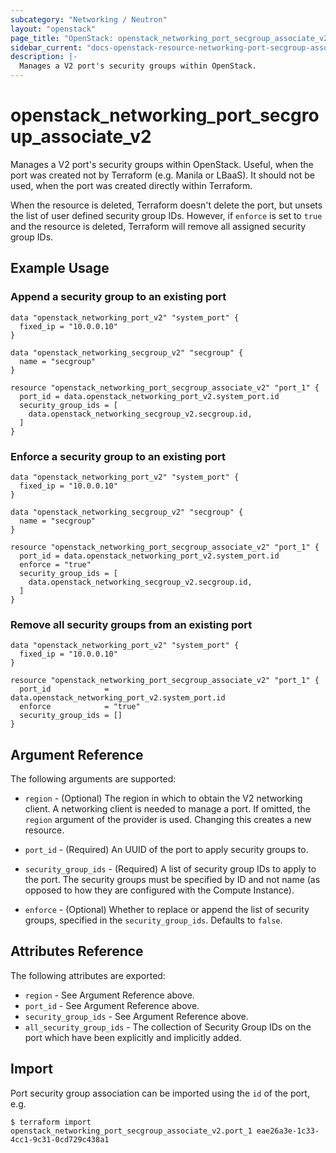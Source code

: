 ```yaml
---
subcategory: "Networking / Neutron"
layout: "openstack"
page_title: "OpenStack: openstack_networking_port_secgroup_associate_v2"
sidebar_current: "docs-openstack-resource-networking-port-secgroup-associate-v2"
description: |-
  Manages a V2 port's security groups within OpenStack.
---
```


# openstack\_networking\_port\_secgroup\_associate\_v2

Manages a V2 port's security groups within OpenStack. Useful, when the port was
created not by Terraform (e.g. Manila or LBaaS). It should not be used, when the
port was created directly within Terraform.

When the resource is deleted, Terraform doesn't delete the port, but unsets the
list of user defined security group IDs.  However, if `enforce` is set to `true`
and the resource is deleted, Terraform will remove all assigned security group
IDs.

## Example Usage

### Append a security group to an existing port

```hcl
data "openstack_networking_port_v2" "system_port" {
  fixed_ip = "10.0.0.10"
}

data "openstack_networking_secgroup_v2" "secgroup" {
  name = "secgroup"
}

resource "openstack_networking_port_secgroup_associate_v2" "port_1" {
  port_id = data.openstack_networking_port_v2.system_port.id
  security_group_ids = [
    data.openstack_networking_secgroup_v2.secgroup.id,
  ]
}
```

### Enforce a security group to an existing port

```hcl
data "openstack_networking_port_v2" "system_port" {
  fixed_ip = "10.0.0.10"
}

data "openstack_networking_secgroup_v2" "secgroup" {
  name = "secgroup"
}

resource "openstack_networking_port_secgroup_associate_v2" "port_1" {
  port_id = data.openstack_networking_port_v2.system_port.id
  enforce = "true"
  security_group_ids = [
    data.openstack_networking_secgroup_v2.secgroup.id,
  ]
}
```

### Remove all security groups from an existing port

```hcl
data "openstack_networking_port_v2" "system_port" {
  fixed_ip = "10.0.0.10"
}

resource "openstack_networking_port_secgroup_associate_v2" "port_1" {
  port_id            = data.openstack_networking_port_v2.system_port.id
  enforce            = "true"
  security_group_ids = []
}
```

## Argument Reference

The following arguments are supported:

* `region` - (Optional) The region in which to obtain the V2 networking client.
    A networking client is needed to manage a port. If omitted, the
    `region` argument of the provider is used. Changing this creates a new
    resource.

* `port_id` - (Required) An UUID of the port to apply security groups to.

* `security_group_ids` - (Required) A list of security group IDs to apply to
    the port. The security groups must be specified by ID and not name (as
    opposed to how they are configured with the Compute Instance).

* `enforce` - (Optional) Whether to replace or append the list of security
    groups, specified in the `security_group_ids`. Defaults to `false`.

## Attributes Reference

The following attributes are exported:

* `region` - See Argument Reference above.
* `port_id` - See Argument Reference above.
* `security_group_ids` - See Argument Reference above.
* `all_security_group_ids` - The collection of Security Group IDs on the port
  which have been explicitly and implicitly added.

## Import

Port security group association can be imported using the `id` of the port, e.g.

```
$ terraform import openstack_networking_port_secgroup_associate_v2.port_1 eae26a3e-1c33-4cc1-9c31-0cd729c438a1
```

